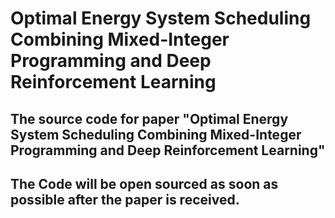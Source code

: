 # Optimal Energy System Scheduling Combining Mixed-Integer Programming and Deep Reinforcement Learning
## The source code for paper "Optimal Energy System Scheduling Combining Mixed-Integer Programming and Deep Reinforcement Learning"
## The Code will be open sourced as soon as possible after the paper is received.

